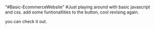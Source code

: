 "#Basic-EcommerceWebsite" 
 #Just playing around with basic javascript and css. add some funtionallities to the button, cool revising again.

 you can check it out.
 
